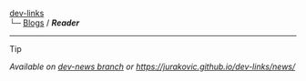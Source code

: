 
[dev-links](../README.md#content)  
└─ [Blogs](../README.md#blogs) / ***Reader***  

* * *

> [!TIP]
> *Available on [dev-news branch](https://github.com/jurakovic/dev-links/blob/dev-news-setup/README.md) or <https://jurakovic.github.io/dev-links/news/>*
